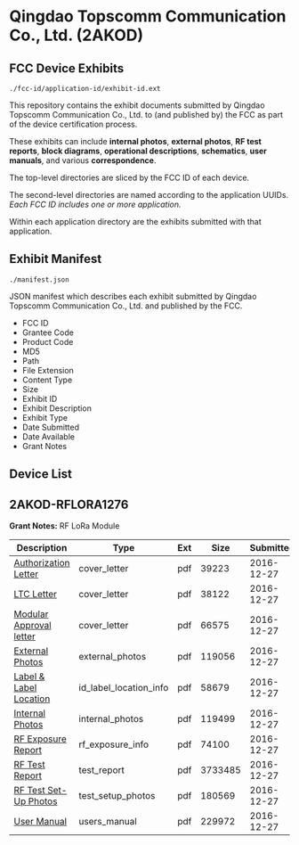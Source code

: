 # Qingdao Topscomm Communication Co., Ltd. (2AKOD)
## FCC Device Exhibits

```
./fcc-id/application-id/exhibit-id.ext
```

This repository contains the exhibit documents submitted by Qingdao Topscomm Communication Co., Ltd. to (and published by) the FCC as part of the device certification process.

These exhibits can include **internal photos**, **external photos**, **RF test reports**, **block diagrams**, **operational descriptions**, **schematics**, **user manuals**, and various **correspondence**.

The top-level directories are sliced by the FCC ID of each device.

The second-level directories are named according to the application UUIDs. *Each FCC ID includes one or more application.*

Within each application directory are the exhibits submitted with that application. 

## Exhibit Manifest

```
./manifest.json
```

JSON manifest which describes each exhibit submitted by Qingdao Topscomm Communication Co., Ltd. and published by the FCC.

- FCC ID
- Grantee Code
- Product Code
- MD5
- Path
- File Extension
- Content Type
- Size
- Exhibit ID
- Exhibit Description
- Exhibit Type
- Date Submitted
- Date Available
- Grant Notes

## Device List
## 2AKOD-RFLORA1276
**Grant Notes:** RF LoRa Module

| Description | Type | Ext | Size | Submitted | Available |
| ----------- | ---- | --- | ---- | --------- | --------- |
| [Authorization Letter](2AKOD-RFLORA1276/723728508c9ec5a2f999e8c9735baaa1/3239765.pdf) | cover_letter | pdf | 39223 | 2016-12-27 | 2016-12-27 |
| [LTC Letter](2AKOD-RFLORA1276/723728508c9ec5a2f999e8c9735baaa1/3239767.pdf) | cover_letter | pdf | 38122 | 2016-12-27 | 2016-12-27 |
| [Modular Approval letter](2AKOD-RFLORA1276/723728508c9ec5a2f999e8c9735baaa1/3239769.pdf) | cover_letter | pdf | 66575 | 2016-12-27 | 2016-12-27 |
| [External Photos](2AKOD-RFLORA1276/723728508c9ec5a2f999e8c9735baaa1/3239770.pdf) | external_photos | pdf | 119056 | 2016-12-27 | 2016-12-27 |
| [Label & Label Location](2AKOD-RFLORA1276/723728508c9ec5a2f999e8c9735baaa1/3239771.pdf) | id_label_location_info | pdf | 58679 | 2016-12-27 | 2016-12-27 |
| [Internal Photos](2AKOD-RFLORA1276/723728508c9ec5a2f999e8c9735baaa1/3239772.pdf) | internal_photos | pdf | 119499 | 2016-12-27 | 2016-12-27 |
| [RF Exposure Report](2AKOD-RFLORA1276/723728508c9ec5a2f999e8c9735baaa1/3239776.pdf) | rf_exposure_info | pdf | 74100 | 2016-12-27 | 2016-12-27 |
| [RF Test Report](2AKOD-RFLORA1276/723728508c9ec5a2f999e8c9735baaa1/3239783.pdf) | test_report | pdf | 3733485 | 2016-12-27 | 2016-12-27 |
| [RF Test Set-Up Photos](2AKOD-RFLORA1276/723728508c9ec5a2f999e8c9735baaa1/3239784.pdf) | test_setup_photos | pdf | 180569 | 2016-12-27 | 2016-12-27 |
| [User Manual](2AKOD-RFLORA1276/723728508c9ec5a2f999e8c9735baaa1/3239785.pdf) | users_manual | pdf | 229972 | 2016-12-27 | 2016-12-27 |
